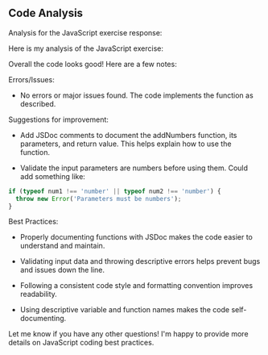 ## Code Analysis

Analysis for the JavaScript exercise response:

 Here is my analysis of the JavaScript exercise:

Overall the code looks good! Here are a few notes:

Errors/Issues:
- No errors or major issues found. The code implements the function as described.

Suggestions for improvement:
- Add JSDoc comments to document the addNumbers function, its parameters, and return value. This helps explain how to use the function.

- Validate the input parameters are numbers before using them. Could add something like:

```js
if (typeof num1 !== 'number' || typeof num2 !== 'number') {
  throw new Error('Parameters must be numbers');
}
```

Best Practices:
- Properly documenting functions with JSDoc makes the code easier to understand and maintain.

- Validating input data and throwing descriptive errors helps prevent bugs and issues down the line.

- Following a consistent code style and formatting convention improves readability. 

- Using descriptive variable and function names makes the code self-documenting.

Let me know if you have any other questions! I'm happy to provide more details on JavaScript coding best practices.